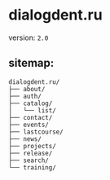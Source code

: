 # dialogdent.ru
version: ``2.0``

sitemap:
---
```
dialogdent.ru/
├── about/
├── auth/
├── catalog/
│   └── list/
├── contact/
├── events/
├── lastcourse/
├── news/
├── projects/
├── release/
├── search/
└── training/
```
